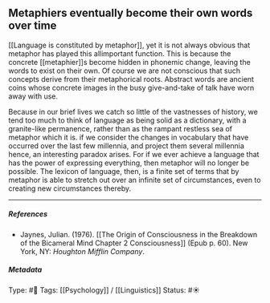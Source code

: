 ## Metaphiers eventually become their own words over time # 

[[Language is constituted by metaphor]], yet it is not always obvious that metaphor has played this allimportant function. This is because the concrete [[metaphier]]s become hidden in phonemic change, leaving the words to exist on their own. Of course we are not conscious that such concepts derive from their metaphorical roots. Abstract words are ancient coins whose concrete images in the busy give-and-take of talk have worn away with use.

Because in our brief lives we catch so little of the vastnesses of history, we tend too much to think of language as being solid as a dictionary, with a granite-like permanence, rather than as the rampant restless sea of metaphor which it is. if we consider the changes in vocabulary that have occurred over the last few millennia, and project them several millennia hence, an interesting paradox arises. For if we ever achieve a language that has the power of expressing everything, then metaphor will no longer be possible. The lexicon of language, then, is a finite set of terms that by metaphor is able to stretch out over an infinite set of circumstances, even to creating new circumstances thereby.

___

##### References

- Jaynes, Julian. (1976). [[The Origin of Consciousness in the Breakdown of the Bicameral Mind Chapter 2 Consciousness]] (Epub p. 60). New York, NY: _Houghton Mifflin Company_.

##### Metadata

Type: #🔴 
Tags: [[Psychology]] / [[Linguistics]]
Status: #☀️ 